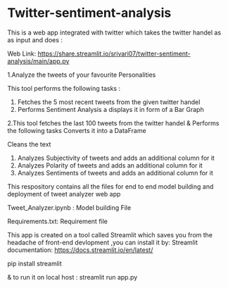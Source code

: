# Twitter-sentiment-analysis

This is a web app integrated with twitter which takes the twitter handel as as input and does :

Web Link: https://share.streamlit.io/srivari07/twitter-sentiment-analysis/main/app.py

1.Analyze the tweets of your favourite Personalities

This tool performs the following tasks :
1. Fetches the 5 most recent tweets from the given twitter handel
2. Performs Sentiment Analysis a displays it in form of a Bar Graph

2.This tool fetches the last 100 tweets from the twitter handel & Performs the following tasks
Converts it into a DataFrame

Cleans the text
1. Analyzes Subjectivity of tweets and adds an additional column for it
2. Analyzes Polarity of tweets and adds an additional column for it
3. Analyzes Sentiments of tweets and adds an additional column for it


This respository contains all the files for end to end model building and deployment of tweet analyzer web app

Tweet_Analyzer.ipynb : Model building File

Requirements.txt: Requirement file

This app is created on a tool called Streamlit which saves you from the headache of front-end devlopment ,you can install it by:
Streamlit documentation: https://docs.streamlit.io/en/latest/

pip install streamlit

& to run it on local host : streamlit run app.py

